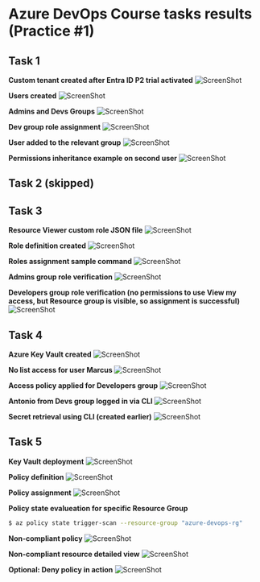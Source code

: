# Azure DevOps Course tasks results (Practice #1)

## Task 1

**Custom tenant created after Entra ID P2 trial activated**
![ScreenShot](screenshots_task1/tenant.png)

**Users created**
![ScreenShot](screenshots_task1/users.png)

**Admins and Devs Groups**
![ScreenShot](screenshots_task1/groups.png)

**Dev group role assignment**
![ScreenShot](screenshots_task1/devs_group.png)

**User added to the relevant group**
![ScreenShot](screenshots_task1/user1.png)

**Permissions inheritance example on second user**
![ScreenShot](screenshots_task1/permissions_inherited.png)

## Task 2 (skipped)

## Task 3
**Resource Viewer custom role JSON file**
![ScreenShot](screenshots_task3/resource_viewer.png)

**Role definition created**
![ScreenShot](screenshots_task3/role_definition.png)

**Roles assignment sample command**
![ScreenShot](screenshots_task3/role_assignment.png)

**Admins group role verification**
![ScreenShot](screenshots_task3/admins_verification.png)

**Developers group role verification (no permissions to use View my access, but Resource group is visible, so assignment is successful)**
![ScreenShot](screenshots_task3/developers_verification.png)

## Task 4
**Azure Key Vault created**
![ScreenShot](screenshots_task4/key-vault-general.png)

**No list access for user Marcus**
![ScreenShot](screenshots_task4/no-list-access.png)

**Access policy applied for Developers group**
![ScreenShot](screenshots_task4/access-policy.png)

**Antonio from Devs group logged in via CLI**
![ScreenShot](screenshots_task4/antonio-login.png)

**Secret retrieval using CLI (created earlier)**
![ScreenShot](screenshots_task4/secret-retrieved-cli.png)

## Task 5
**Key Vault deployment**
![ScreenShot](screenshots_task5/key-vault-deployment.png)

**Policy definition**
![ScreenShot](screenshots_task5/policy-definition.png)

**Policy assignment**
![ScreenShot](screenshots_task5/policy-assignment.png)

**Policy state evalueation for specific Resource Group**
```bash
$ az policy state trigger-scan --resource-group "azure-devops-rg"
```

**Non-compliant policy**
![ScreenShot](screenshots_task5/key-vault-non-compliant.png)

**Non-compliant resource detailed view**
![ScreenShot](screenshots_task5/non-compliance-detailed.png)

**Optional: Deny policy in action**
![ScreenShot](screenshots_task5/deny-policy-in-action.png)

















